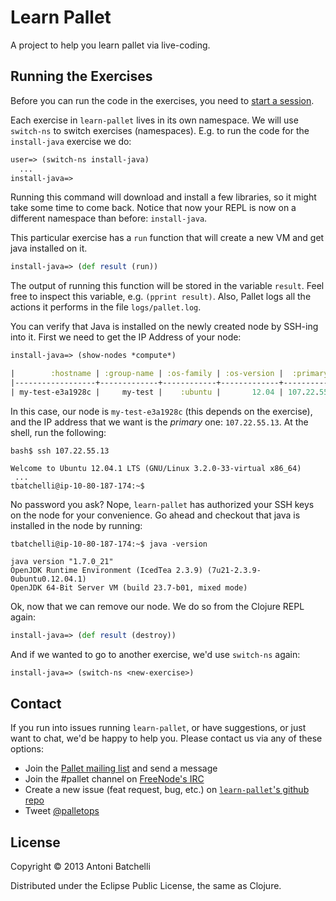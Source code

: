 # Learn Pallet

A project to help you learn pallet via live-coding.

## Running the Exercises

Before you can run the code in the exercises, you need to
[start a session](wiki/Starting-a-Session).

Each exercise in `learn-pallet` lives in its own namespace. We will
use `switch-ns` to switch exercises (namespaces). E.g. to run the code
for the `install-java` exercise we do:

```clojure
user=> (switch-ns install-java)
  ...
install-java=>
```

Running this command will download and install a few libraries, so it
might take some time to come back. Notice that now your REPL is now on
a different namespace than before: `install-java`.

This particular exercise has a `run` function that will create a new
VM and get java installed on it.

```clojure
install-java=> (def result (run))
```

The output of running this function will be stored in the variable
`result`. Feel free to inspect this variable, e.g. `(pprint result)`.
Also, Pallet logs all the actions it performs in the file
`logs/pallet.log`.

You can verify that Java is installed on the newly created node by
SSH-ing into it. First we need to get the IP Address of your node:

```clojure
install-java=> (show-nodes *compute*)

|        :hostname | :group-name | :os-family | :os-version |  :primary-ip |   :private-ip | :terminated? |
|------------------+-------------+------------+-------------+--------------+---------------+--------------|
| my-test-e3a1928c |     my-test |    :ubuntu |       12.04 | 107.22.55.13 | 10.80.187.174 |        false |
```

In this case, our node is `my-test-e3a1928c` (this depends on the
exercise), and the IP address that we want is the _primary_ one:
`107.22.55.13`. At the shell, run the following:

```shell
bash$ ssh 107.22.55.13

Welcome to Ubuntu 12.04.1 LTS (GNU/Linux 3.2.0-33-virtual x86_64)
 ...
tbatchelli@ip-10-80-187-174:~$
```

No password you ask? Nope, `learn-pallet` has authorized your SSH keys
on the node for your convenience. Go ahead and checkout that java is
installed in the node by running:
```shell
tbatchelli@ip-10-80-187-174:~$ java -version

java version "1.7.0_21"
OpenJDK Runtime Environment (IcedTea 2.3.9) (7u21-2.3.9-0ubuntu0.12.04.1)
OpenJDK 64-Bit Server VM (build 23.7-b01, mixed mode)
```

Ok, now that we can remove our node. We do so from the Clojure REPL
again:

```clojure
install-java=> (def result (destroy))
```

And if we wanted to go to another exercise, we'd use `switch-ns` again:

```clojure
install-java=> (switch-ns <new-exercise>)
```

## Contact

If you run into issues running `learn-pallet`, or have
suggestions, or just want to chat, we'd be happy to help you. Please
contact us via any of these options:

 - Join the [Pallet mailing list][pallet-ml] and send a message
 - Join the #pallet channel on [FreeNode's IRC][freenode]
 - Create a new issue (feat request, bug, etc.) on
   [`learn-pallet`'s github repo][learn-pallet-issues]
 - Tweet [@palletops][palletops-tweet]

## License

Copyright © 2013 Antoni Batchelli

Distributed under the Eclipse Public License, the same as Clojure.

[java]: http://www.oracle.com/technetwork/java/javase/downloads/index.html
[jclouds]:
http://www.jclouds.org/documentation/reference/supported-providers/
[lein]: http://leiningen.org/#install
[lein-win]: http://leiningen-win-installer.djpowell.net
[vbox]: https://virtualbox.org
[vbox-dl]: https://www.virtualbox.org/wiki/Downloads
[vmfest]: https://github.com/tbatchelli/vmfest

[pallet-ml]: https://groups.google.com/forum/?fromgroups#!forum/pallet-clj
[freenode]: http://freenode.net/irc_servers.shtml
[learn-pallet-issues]: https://github.com/pallet/learn-pallet/issues
[palletops-tweet]: https://twitter.com/palletops
